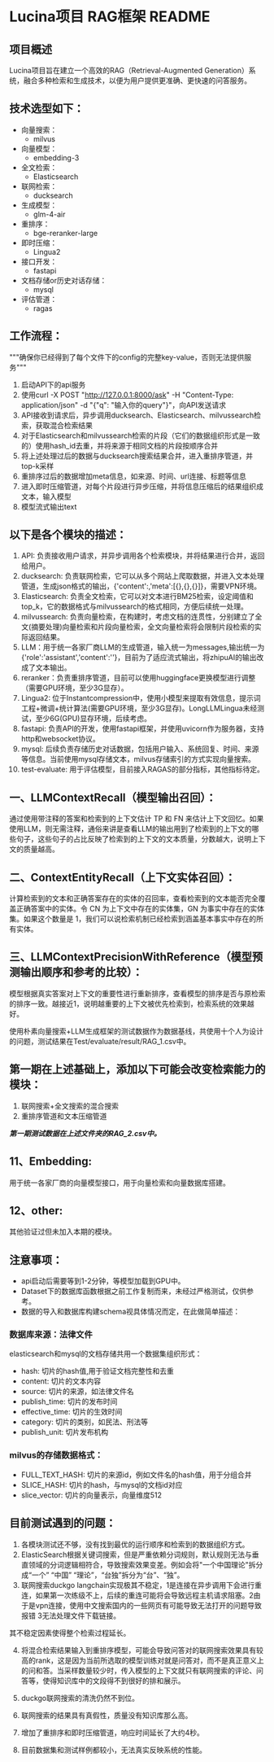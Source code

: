# Lucina项目 RAG框架 README

## 项目概述

Lucina项目旨在建立一个高效的RAG（Retrieval-Augmented Generation）系统，融合多种检索和生成技术，以便为用户提供更准确、更快速的问答服务。

## 技术选型如下：

- 向量搜索：
  - milvus
- 向量模型：
  - embedding-3
- 全文检索：
  - Elasticsearch
- 联网检索：
  - ducksearch
- 生成模型：
  - glm-4-air
- 重排序：
  - bge-reranker-large
- 即时压缩：
  - Lingua2
- 接口开发：
  - fastapi
- 文档存储or历史对话存储：
  - mysql
- 评估管道：
  - ragas

## 工作流程：
"""确保你已经得到了每个文件下的config的完整key-value，否则无法提供服务"""
1. 启动API下的api服务
2. 使用curl -X POST "http://127.0.0.1:8000/ask" -H "Content-Type: application/json" -d "{\"q\": \"输入你的query\"}"，向API发送请求
3. API接收到请求后，异步调用ducksearch、Elasticsearch、milvussearch检索，获取混合检索结果
4. 对于Elasticsearch和milvussearch检索的片段（它们的数据组织形式是一致的）使用hash_id去重，并将来源于相同文档的片段按顺序合并
5. 将上述处理过后的数据与ducksearch搜索结果合并，进入重排序管道，并top-k采样
6. 重排序过后的数据增加meta信息，如来源、时间、url连接、标题等信息
7. 进入即时压缩管道，对每个片段进行异步压缩，并将信息压缩后的结果组织成文本，输入模型
8. 模型流式输出text

## 以下是各个模块的描述：

1. API: 负责接收用户请求，并异步调用各个检索模块，并将结果进行合并，返回给用户。
2. ducksearch: 负责联网检索，它可以从多个网站上爬取数据，并进入文本处理管道，生成json格式的输出，{'content':,'meta':[{},{},{}]}，需要VPN环境。
3. Elasticsearch: 负责全文检索，它可以对文本进行BM25检索，设定阈值和top_k，它的数据格式与milvussearch的格式相同，方便后续统一处理。
4. milvussearch: 负责向量检索，在构建时，考虑文档的连贯性，分别建立了全文(摘要处理)向量检索和片段向量检索，全文向量检索将会限制片段检索的实际返回结果。
5. LLM：用于统一各家厂商LLM的生成管道，输入统一为messages,输出统一为{'role':'assistant','content':''}，目前为了适应流式输出，将zhipuAI的输出改成了文本输出。
6. reranker：负责重排序管道，目前可以使用huggingface更换模型进行调整（需要GPU环境，至少3G显存）。
7. Lingua2: 位于Instantcompression中，使用小模型来提取有效信息，提示词工程+微调+统计算法(需要GPU环境，至少3G显存)。LongLLMLingua未经测试，至少6G(GPU)显存环境，后续考虑。
8. fastapi: 负责API的开发，使用fastapi框架，并使用uvicorn作为服务器，支持http和websocket协议。
9. mysql: 后续负责存储历史对话数据，包括用户输入、系统回复、时间、来源等信息。当前使用mysql存储文本，milvus存储索引的方式实现向量搜索。
10. test-evaluate: 用于评估模型，目前接入RAGAS的部分指标，其他指标待定。

## 一、LLMContextRecall（模型输出召回）：

通过使用带注释的答案和检索到的上下文估计 TP 和 FN 来估计上下文回忆。如果使用LLM，则无需注释，通俗来讲是查看LLM的输出用到了检索到的上下文的哪些句子，这些句子的占比反映了检索到的上下文的文本质量，分数越大，说明上下文的质量越高。

## 二、ContextEntityRecall（上下文实体召回）：

计算检索到的文本和正确答案存在的实体的召回率，查看检索到的文本能否完全覆盖正确答案中的实体。令 CN 为上下文中存在的实体集，GN 为事实中存在的实体集。如果这个数量是 1，我们可以说检索机制已经检索到涵盖基本事实中存在的所有实体。

## 三、LLMContextPrecisionWithReference（模型预测输出顺序和参考的比较）：

模型根据真实答案对上下文的重要性进行重新排序，查看模型的排序是否与原检索的排序一致。越接近1，说明越重要的上下文被优先检索到，检索系统的效果越好。

使用朴素向量搜索+LLM生成框架的测试数据作为数据基线，共使用十个人为设计的问题，测试结果在Test/evaluate/result/RAG_1.csv中。

## 第一期在上述基础上，添加以下可能会改变检索能力的模块：

1. 联网搜索+全文搜索的混合搜索
2. 重排序管道和文本压缩管道

***第一期测试数据在上述文件夹的RAG_2.csv中。***

## 11、Embedding:

用于统一各家厂商的向量模型接口，用于向量检索和向量数据库搭建。

## 12、other:

其他验证过但未加入本期的模块。

## 注意事项：

- api启动后需要等到1-2分钟，等模型加载到GPU中。
- Dataset下的数据库函数根据之前工作复制而来，未经过严格测试，仅供参考。
- 数据的导入和数据库构建schema视具体情况而定，在此做简单描述：

### 数据库来源：法律文件

elasticsearch和mysql的文档存储共用一个数据集组织形式：

- hash: 切片的hash值,用于验证文档完整性和去重
- content: 切片的文本内容
- source: 切片的来源，如法律文件名
- publish_time: 切片的发布时间
- effective_time: 切片的生效时间
- category: 切片的类别，如民法、刑法等
- publish_unit: 切片发布机构

### milvus的存储数据格式：

- FULL_TEXT_HASH: 切片的来源id，例如文件名的hash值，用于分组合并
- SLICE_HASH: 切片的hash，与mysql的文档id对应
- slice_vector: 切片的向量表示，向量维度512

## 目前测试遇到的问题：

1. 各模块测试还不够，没有找到最优的运行顺序和检索到的数据组织方式。
2. ElasticSearch根据关键词搜索，但是严重依赖分词规则，默认规则无法与垂直领域的分词逻辑相符合，导致搜索效果变差。例如会将"一个中国理论"拆分成“一个” “中国” “理论”，“台独”拆分为“台”、“独”。
3. 联网搜索duckgo langchain实现极其不稳定，1是连接在异步调用下会进行重连，如果第一次练级不上，后续的重连可能将会导致远程主机请求阻塞。2由于是vpn连接，使用中文搜索国内的一些网页有可能导致无法打开的问题导致报错 3无法处理文件下载链接。

其不稳定因素使得整个检索过程延长。

4. 将混合检索结果输入到重排序模型，可能会导致问答对的联网搜索效果具有较高的rank，这是因为当前所选取的模型训练对就是问答对，而不是真正意义上的问和答。当采样数量较少时，传入模型的上下文就只有联网搜索的评论、问答等，使得知识库中的文段得不到很好的排和展示。

5. duckgo联网搜索的清洗仍然不到位。

6. 联网搜索的结果具有真假性，质量没有知识库那么高。

7. 增加了重排序和即时压缩管道，响应时间延长了大约4秒。

8. 目前数据集和测试样例都较小，无法真实反映系统的性能。

